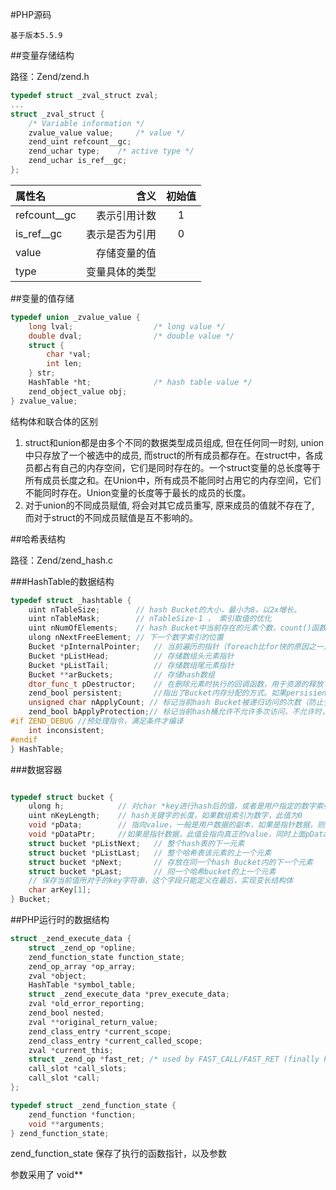 #PHP源码

	基于版本5.5.9

##变量存储结构

路径：Zend/zend.h

```cpp
typedef struct _zval_struct zval;
...
struct _zval_struct {
    /* Variable information */
    zvalue_value value;     /* value */
    zend_uint refcount__gc;
    zend_uchar type;    /* active type */
    zend_uchar is_ref__gc;
};
```

| 属性名         | 含义          | 初始值  |
| :------------ | --------:    | :----: |
|  refcount__gc | 表示引用计数   |  1     |
| is_ref__gc    | 表示是否为引用 |  0      |
|value          | 存储变量的值   |         |
|type           | 变量具体的类型 |         |

##变量的值存储
```cpp
typedef union _zvalue_value {
    long lval;                  /* long value */
    double dval;                /* double value */
    struct {
        char *val;
        int len;
    } str;
    HashTable *ht;              /* hash table value */
    zend_object_value obj;
} zvalue_value;
```

结构体和联合体的区别

1. struct和union都是由多个不同的数据类型成员组成, 但在任何同一时刻, union中只存放了一个被选中的成员, 而struct的所有成员都存在。在struct中，各成员都占有自己的内存空间，它们是同时存在的。一个struct变量的总长度等于所有成员长度之和。在Union中，所有成员不能同时占用它的内存空间，它们不能同时存在。Union变量的长度等于最长的成员的长度。
2. 对于union的不同成员赋值, 将会对其它成员重写, 原来成员的值就不存在了, 而对于struct的不同成员赋值是互不影响的。

##哈希表结构

路径：Zend/zend_hash.c

###HashTable的数据结构
```cpp
typedef struct _hashtable { 
    uint nTableSize;        // hash Bucket的大小，最小为8，以2x增长。
    uint nTableMask;        // nTableSize-1 ， 索引取值的优化
    uint nNumOfElements;    // hash Bucket中当前存在的元素个数，count()函数会直接返回此值 
    ulong nNextFreeElement; // 下一个数字索引的位置
    Bucket *pInternalPointer;   // 当前遍历的指针（foreach比for快的原因之一）
    Bucket *pListHead;          // 存储数组头元素指针
    Bucket *pListTail;          // 存储数组尾元素指针
    Bucket **arBuckets;         // 存储hash数组
    dtor_func_t pDestructor;    // 在删除元素时执行的回调函数，用于资源的释放
    zend_bool persistent;       //指出了Bucket内存分配的方式。如果persisient为TRUE，则使用操作系统本身的内存分配函数为Bucket分配内存，否则使用PHP的内存分配函数。
    unsigned char nApplyCount; // 标记当前hash Bucket被递归访问的次数（防止多次递归）
    zend_bool bApplyProtection;// 标记当前hash桶允许不允许多次访问，不允许时，最多只能递归3次
#if ZEND_DEBUG //预处理指令，满足条件才编译
    int inconsistent; 
#endif
} HashTable;
```

###数据容器
```cpp

typedef struct bucket {
    ulong h;            // 对char *key进行hash后的值，或者是用户指定的数字索引值
    uint nKeyLength;    // hash关键字的长度，如果数组索引为数字，此值为0
    void *pData;        // 指向value，一般是用户数据的副本，如果是指针数据，则指向pDataPtr
    void *pDataPtr;     //如果是指针数据，此值会指向真正的value，同时上面pData会指向此值
    struct bucket *pListNext;   // 整个hash表的下一元素
    struct bucket *pListLast;   // 整个哈希表该元素的上一个元素
    struct bucket *pNext;       // 存放在同一个hash Bucket内的下一个元素
    struct bucket *pLast;       // 同一个哈希bucket的上一个元素
    // 保存当前值所对于的key字符串，这个字段只能定义在最后，实现变长结构体
    char arKey[1];              
} Bucket;
```

##PHP运行时的数据结构

```cpp
struct _zend_execute_data {
	struct _zend_op *opline;
	zend_function_state function_state;
	zend_op_array *op_array;
	zval *object;
	HashTable *symbol_table;
	struct _zend_execute_data *prev_execute_data;
	zval *old_error_reporting;
	zend_bool nested;
	zval **original_return_value;
	zend_class_entry *current_scope;
	zend_class_entry *current_called_scope;
	zval *current_this;
	struct _zend_op *fast_ret; /* used by FAST_CALL/FAST_RET (finally keyword) */
	call_slot *call_slots;
	call_slot *call;
};

```

```cpp
typedef struct _zend_function_state {
	zend_function *function;
	void **arguments;
} zend_function_state;
```
zend_function_state 保存了执行的函数指针，以及参数

参数采用了 void**


